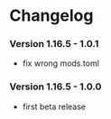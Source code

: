 # Changelog

### Version 1.16.5 - 1.0.1
 - fix wrong mods.toml

### Version 1.16.5 - 1.0.0
 - first beta release